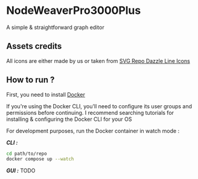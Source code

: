 # NodeWeaverPro3000Plus

A simple & straightforward graph editor

## Assets credits 

All icons are either made by us or taken from [SVG Repo Dazzle Line Icons](https://www.svgrepo.com/collection/dazzle-line-icons)

## How to run ?

First, you need to install [Docker](https://www.docker.com/)

If you're using the Docker CLI, you'll need to configure its user groups and permissions before continuing. I recommend searching tutorials for installing & configuring the Docker CLI for your OS

For development purposes, run the Docker container in watch mode : 

**_CLI :_**
```sh
cd path/to/repo
docker compose up --watch
```

**_GUI :_**
TODO
